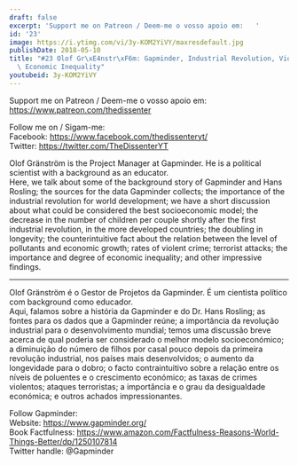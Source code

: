 ```yaml
---
draft: false
excerpt: 'Support me on Patreon / Deem-me o vosso apoio em:   '
id: '23'
image: https://i.ytimg.com/vi/3y-KOM2YiVY/maxresdefault.jpg
publishDate: 2018-05-10
title: "#23 Olof Gr\xE4nstr\xF6m: Gapminder, Industrial Revolution, Violence Rates,\
  \ Economic Inequality"
youtubeid: 3y-KOM2YiVY
---
```

<div class="timelinks">

Support me on Patreon / Deem-me o vosso apoio em:   
https://www.patreon.com/thedissenter

Follow me on / Sigam-me:  
Facebook: https://www.facebook.com/thedissenteryt/  
Twitter: https://twitter.com/TheDissenterYT

Olof Gränström is the Project Manager at Gapminder. He is a political scientist with a background as an educator.  
Here, we talk about some of the background story of Gapminder and Hans Rosling; the sources for the data Gapminder collects; the importance of the industrial revolution for world development; we have a short discussion about what could be considered the best socioeconomic model; the decrease in the number of children per couple shortly after the first industrial revolution, in the more developed countries; the doubling in longevity; the counterintuitive fact about the relation between the level of pollutants and economic growth; rates of violent crime; terrorist attacks; the importance and degree of economic inequality; and other impressive findings.

---

Olof Gränström é o Gestor de Projetos da Gapminder. É um cientista político com background como educador.  
Aqui, falamos sobre a história da Gapminder e do Dr. Hans Rosling; as fontes para os dados que a Gapminder reúne; a importância da revolução industrial para o desenvolvimento mundial; temos uma discussão breve acerca de qual poderia ser considerado o melhor modelo socioeconómico; a diminuição do número de filhos por casal pouco depois da primeira revolução industrial, nos países mais desenvolvidos; o aumento da longevidade para o dobro; o facto contraintuitivo  sobre a relação entre os níveis de poluentes e o crescimento económico; as taxas de crimes violentos; ataques terroristas; a importância e o grau da desigualdade económica; e outros achados impressionantes.

Follow Gapminder:  
Website: https://www.gapminder.org/  
Book Factfulness: https://www.amazon.com/Factfulness-Reasons-World-Things-Better/dp/1250107814  
Twitter handle: @Gapminder</div>

